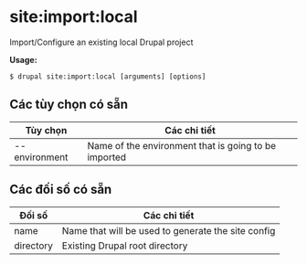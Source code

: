 # site:import:local
Import/Configure an existing local Drupal project

**Usage:**
```
$ drupal site:import:local [arguments] [options]
```

## Các tùy chọn có sẵn
Tùy chọn | Các chi tiết
-------|-------------
--environment | Name of the environment that is going to be imported

## Các đối số có sẵn
Đối số | Các chi tiết
---------|-------------
name | Name that will be used to generate the site config
directory | Existing Drupal root directory
